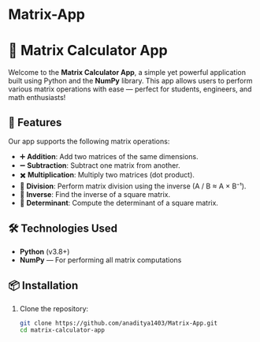 # Matrix-App
# 🧮 Matrix Calculator App

Welcome to the **Matrix Calculator App**, a simple yet powerful application built using Python and the **NumPy** library. This app allows users to perform various matrix operations with ease — perfect for students, engineers, and math enthusiasts!

## 🚀 Features

Our app supports the following matrix operations:

- ➕ **Addition**: Add two matrices of the same dimensions.
- ➖ **Subtraction**: Subtract one matrix from another.
- ✖️ **Multiplication**: Multiply two matrices (dot product).
- 🔁 **Division**: Perform matrix division using the inverse (A / B ≈ A × B⁻¹).
- 🔄 **Inverse**: Find the inverse of a square matrix.
- 🧮 **Determinant**: Compute the determinant of a square matrix.

## 🛠️ Technologies Used

- **Python** (v3.8+)
- **NumPy** — For performing all matrix computations

## 📦 Installation

1. Clone the repository:
   ```bash
   git clone https://github.com/anaditya1403/Matrix-App.git
   cd matrix-calculator-app
